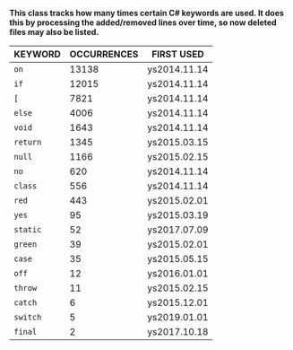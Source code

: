 **This class tracks how many times certain C# keywords are used. It does this by processing the added/removed lines over time, so now deleted files may also be listed.**



| KEYWORD  | OCCURRENCES |  FIRST USED  |
|----------|-------------|--------------|
| `on`     |       13138 | ys2014.11.14 |
| `if`     |       12015 | ys2014.11.14 |
| `[`      |        7821 | ys2014.11.14 |
| `else`   |        4006 | ys2014.11.14 |
| `void`   |        1643 | ys2014.11.14 |
| `return` |        1345 | ys2015.03.15 |
| `null`   |        1166 | ys2015.02.15 |
| `no`     |         620 | ys2014.11.14 |
| `class`  |         556 | ys2014.11.14 |
| `red`    |         443 | ys2015.02.01 |
| `yes`    |          95 | ys2015.03.19 |
| `static` |          52 | ys2017.07.09 |
| `green`  |          39 | ys2015.02.01 |
| `case`   |          35 | ys2015.05.15 |
| `off`    |          12 | ys2016.01.01 |
| `throw`  |          11 | ys2015.02.15 |
| `catch`  |           6 | ys2015.12.01 |
| `switch` |           5 | ys2019.01.01 |
| `final`  |           2 | ys2017.10.18 |
